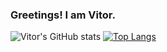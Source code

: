 ### Greetings! I am Vitor.






![Vitor's GitHub stats](https://github-readme-stats.vercel.app/api?username=VH-DM&show_icons=true&theme=discord_old_blurple )
[![Top Langs](https://github-readme-stats.vercel.app/api/top-langs/?username=VH-DM)](https://github.com/VH-DM/github-readme-stats)
